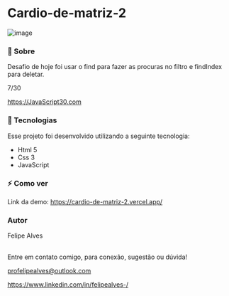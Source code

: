 # Cardio-de-matriz-2

![image](https://user-images.githubusercontent.com/78622458/173607049-124174b8-9cce-4498-a22a-7af509135846.png)


### 🔖 Sobre
Desafio de hoje foi usar o find para fazer as procuras no filtro e findIndex para deletar.

7/30

https://JavaScript30.com

### 🚀 Tecnologias
Esse projeto foi desenvolvido utilizando a seguinte tecnologia:

+ Html 5
+ Css 3
+ JavaScript

### ⚡ Como ver

Link da demo: https://cardio-de-matriz-2.vercel.app/<br/>
### Autor
Felipe Alves <br/><br/>


Entre em contato comigo, para conexão, sugestão ou dúvida! <br/>

profelipealves@outlook.com <br/>

https://www.linkedin.com/in/felipealves-/
